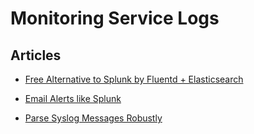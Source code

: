 # Monitoring Service Logs


## Articles
-   [Free Alternative to Splunk by Fluentd +
    Elasticsearch](/v1.0/articles/free-alternative-to-splunk-by-fluentd)


-   [Email Alerts like
    Splunk](/v1.0/articles/splunk-like-grep-and-alert-email)


-   [Parse Syslog Messages Robustly](/v1.0/articles/parse-syslog)




